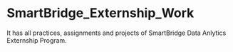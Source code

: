 # SmartBridge_Externship_Work
It has all practices, assignments and projects of SmartBridge Data Anlytics Externship Program.

